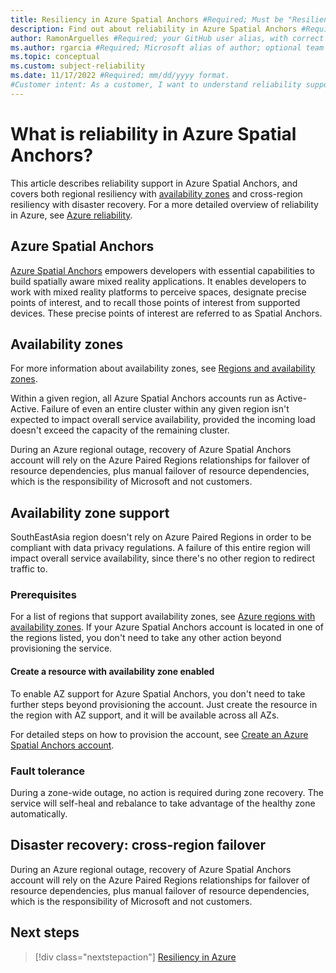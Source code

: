 ```yaml
---
title: Resiliency in Azure Spatial Anchors #Required; Must be "Resiliency in *your official service name*"
description: Find out about reliability in Azure Spatial Anchors #Required; 
author: RamonArguelles #Required; your GitHub user alias, with correct capitalization.
ms.author: rgarcia #Required; Microsoft alias of author; optional team alias.
ms.topic: conceptual
ms.custom: subject-reliability
ms.date: 11/17/2022 #Required; mm/dd/yyyy format.
#Customer intent: As a customer, I want to understand reliability support for Azure Spatial Anchors so that I can respond to and/or avoid failures in order to minimize downtime and data loss.
---
```


# What is reliability in Azure Spatial Anchors?

This article describes reliability support in Azure Spatial Anchors, and covers both regional resiliency with [availability zones](#availability-zones) and cross-region resiliency with disaster recovery. For a more detailed overview of reliability in Azure, see [Azure reliability](https://docs.microsoft.com/azure/architecture/framework/resiliency/overview.md).

## Azure Spatial Anchors

[Azure Spatial Anchors](overview.md) empowers developers with essential capabilities to build spatially aware
mixed reality applications. It enables developers to work with mixed reality platforms to
perceive spaces, designate precise points of interest, and to recall those points of interest from supported devices.
These precise points of interest are referred to as Spatial Anchors.

## Availability zones

For more information about availability zones, see [Regions and availability zones](../availability-zones/az-overview.md).

Within a given region, all Azure Spatial Anchors accounts run as Active-Active. Failure of even an entire cluster within any given region isn't expected to impact overall service availability, provided the incoming load doesn't exceed the capacity of the remaining cluster.

During an Azure regional outage, recovery of Azure Spatial Anchors account will rely on the Azure Paired Regions relationships for failover of resource dependencies, plus manual failover of resource dependencies, which is the responsibility of Microsoft and not customers.

## Availability zone support

SouthEastAsia region doesn't rely on Azure Paired Regions in order to be compliant with data privacy regulations. A failure of this entire region will impact overall service availability, since there's no other region to redirect traffic to.

### Prerequisites

For a list of regions that support availability zones, see [Azure regions with availability zones](../availability-zones/az-region.md#azure-regions-with-availability-zones). If your Azure Spatial Anchors account is located in one of the regions listed, you don't need to take any other action beyond provisioning the service.

#### Create a resource with availability zone enabled

To enable AZ support for Azure Spatial Anchors, you don't need to take further steps beyond provisioning the account. Just create the resource in the region with AZ support, and it will be available across all AZs.

For detailed steps on how to provision the account, see [Create an Azure Spatial Anchors account](..\how-tos\create-asa-account.md).

### Fault tolerance

During a zone-wide outage, no action is required during zone recovery. The service will self-heal and rebalance to take advantage of the healthy zone automatically.

## Disaster recovery: cross-region failover

During an Azure regional outage, recovery of Azure Spatial Anchors account will rely on the Azure Paired Regions relationships for failover of resource dependencies, plus manual failover of resource dependencies, which is the responsibility of Microsoft and not customers.

## Next steps

> [!div class="nextstepaction"]
> [Resiliency in Azure](/azure/availability-zones/overview.md)
